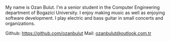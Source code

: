 My name is Ozan Bulut. I'm a senior student in the Computer Engineering department of Bogazici University. I enjoy making music as well as enjoying software development. I play electric and bass guitar in small concerts and organizations.


Github: https://github.com/ozanbulut
Mail: ozanbulut@outlook.com.tr